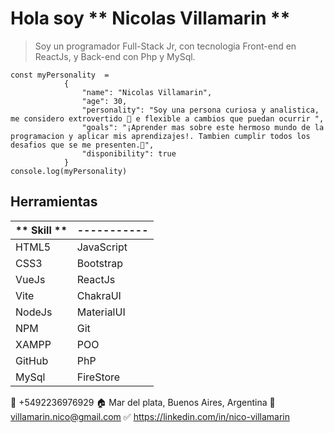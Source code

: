 # Hola soy ** Nicolas Villamarin **

> Soy un programador Full-Stack Jr, con tecnologia Front-end en ReactJs, y Back-end con Php y MySql.

``` React
const myPersonality  =
            {
                "name": "Nicolas Villamarin",
                "age": 30,
                "personality": "Soy una persona curiosa y analistica, me considero extrovertido 🎊 e flexible a cambios que puedan ocurrir ",
                "goals": "¡Aprender mas sobre este hermoso mundo de la programacion y aplicar mis aprendizajes!. Tambien cumplir todos los desafios que se me presenten.🎯",
                "disponibility": true
            }
console.log(myPersonality)

```

## Herramientas 

| ** Skill ** | ----------- |
| ----------- | ----------- |
| HTML5 | JavaScript |
| CSS3 | Bootstrap |
| VueJs | ReactJs |
| Vite | ChakraUI |
| NodeJs | MaterialUI |
| NPM | Git |
| XAMPP | POO |
| GitHub | PhP |
| MySql | FireStore |

📱 +5492236976929
🏠  Mar del plata, Buenos Aires, Argentina
📧 villamarin.nico@gmail.com
✅ https://linkedin.com/in/nico-villamarin
